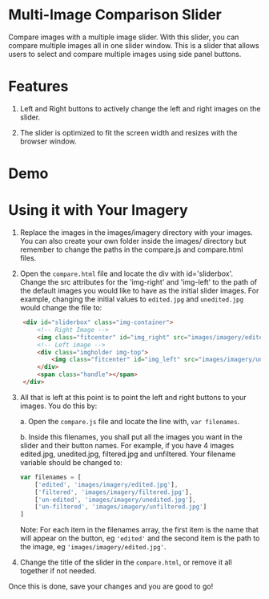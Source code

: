 # Multi-Image Comparison Slider

Compare images with a multiple image slider. 
With this slider, you can compare multiple images all in one slider window. This is a slider that allows users to select and compare multiple images using side panel buttons.


# Features

1. Left and Right buttons to actively change the left and right images on the slider.
   
2. The slider is optimized to fit the screen width and resizes with the browser window.


# Demo




# Using it with Your Imagery

1. Replace the images in the images/imagery directory with your images.
You can also create your own folder inside the images/ directory but remember to change the paths in the compare.js and compare.html files.

2. Open the ```compare.html``` file and locate the div with id='sliderbox'. Change the src attributes for the 'img-right' and 'img-left' to the path of the default images you would like to have as the initial slider images. 
For example, changing the initial values to ```edited.jpg``` and ```unedited.jpg``` would change the file to:

```html
    <div id="sliderbox" class="img-container">
        <!-- Right Image -->
        <img class="fitcenter" id="img_right" src="images/imagery/edited.jpg">
        <!-- Left image -->
        <div class="imgholder img-top">
            <img class="fitcenter" id="img_left" src="images/imagery/unedited.jpg">
        </div>
        <span class="handle"></span>
    </div>
```

3. All that is left at this point is to point the left and right buttons to your images. You do this by:

    a. Open the ```compare.js``` file and locate the line with, ```var filenames```.

    b. Inside this filenames, you shall put all the images you want in the slider and their button names. For example, if you have 4 images edited.jpg, unedited.jpg, filtered.jpg and unfiltered. Your filename variable should be changed to:
    ```javascript
    var filenames = [
        ['edited', 'images/imagery/edited.jpg'],
        ['filtered', 'images/imagery/filtered.jpg'],
        ['un-edited', 'images/imagery/unedited.jpg'],
        ['un-filtered', 'images/imagery/unfiltered.jpg']
    ]
    ```

    Note: For each item in the filenames array, the first item is the name that will appear on the button, eg ```'edited'``` and the second item is the path to the image, eg ```'images/imagery/edited.jpg'```.

4. Change the title of the slider in the ```compare.html```, or remove it all together if not needed. 

Once this is done, save your changes and you are good to go!
